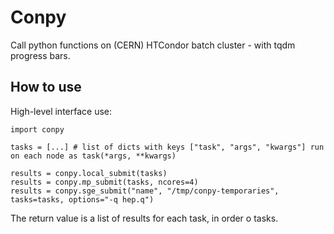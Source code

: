 # Conpy

Call python functions on (CERN) HTCondor batch cluster - with tqdm progress bars.

## How to use

High-level interface use:

```
import conpy

tasks = [...] # list of dicts with keys ["task", "args", "kwargs"] run on each node as task(*args, **kwargs)

results = conpy.local_submit(tasks)
results = conpy.mp_submit(tasks, ncores=4)
results = conpy.sge_submit("name", "/tmp/conpy-temporaries", tasks=tasks, options="-q hep.q")
```

The return value is a list of results for each task, in order o tasks.
